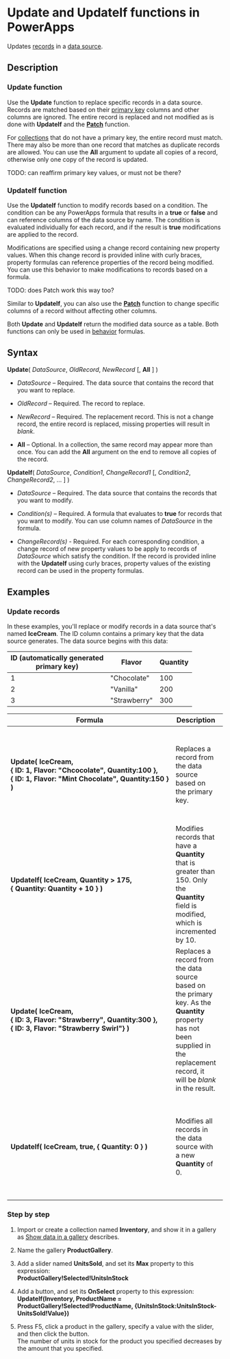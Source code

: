 <properties
	pageTitle="PowerApps: Update and UdpateIf functions"
	description="Reference information for the Update and UpdateIf functions in PowerApps, including syntax and examples"
	services="powerapps"
	documentationCenter="na"
	authors="gregli-msft"
	manager="dwrede"
	editor=""
	tags=""/>

<tags
   ms.service="powerapps"
   ms.devlang="na"
   ms.topic="article"
   ms.tgt_pltfrm="na"
   ms.workload="na"
   ms.date="10/21/2015"
   ms.author="gregli"/>

# Update and UpdateIf functions in PowerApps #

Updates [records](working-with-tables.md) in a [data source](working-with-data-sources.md).

## Description ##

### Update function ###

Use the **Update** function to replace specific records in a data source.  Records are matched based on their [primary key](working-with-data-sources.md) columns and other columns are ignored.  The entire record is replaced and not modified as is done with **UpdateIf** and the **[Patch](function-patch.md)** function.

For [collections](working-with-data-sources.md) that do not have a primary key, the entire record must match.  There may also be more than one record that matches as duplicate records are allowed.  You can use the **All** argument to update all copies of a record, otherwise only one copy of the record is updated. 

TODO: can reaffirm primary key values, or must not be there?

### UpdateIf function ###

Use the **UpdateIf** function to modify records based on a condition.  The condition can be any PowerApps formula that results in a **true** or **false** and can reference columns of the data source by name.  The condition is evaluated individually for each record, and if the result is **true** modifications are applied to the record.  

Modifications are specified using a change record containing new property values.  When this change record is provided inline with curly braces, property formulas can reference properties of the record being modified.  You can use this behavior to make modifications to records based on a formula.

TODO: does Patch work this way too?

Similar to **UpdateIf**, you can also use the **[Patch](function-clear.md)** function to change specific columns of a record without affecting other columns.

Both **Update** and **UpdateIf** return the modified data source as a table.  Both functions can only be used in [behavior](file-name.md) formulas. 

## Syntax ##

**Update**( *DataSource*, *OldRecord*, *NewRecord* [, **All** ] )

- *DataSource* – Required. The data source that contains the record that you want to replace.

- *OldRecord* – Required. The record to replace.

- *NewRecord* – Required. The replacement record.  This is not a change record, the entire record is replaced, missing properties will result in *blank*.

- **All** – Optional. In a collection, the same record may appear more than once.  You can add the **All** argument on the end to remove all copies of the record.

**UpdateIf**( *DataSource*, *Condition1*, *ChangeRecord1* [, *Condition2*, *ChangeRecord2*, ... ] )

- *DataSource* – Required. The data source that contains the records that you want to modify.

- *Condition(s)* – Required. A formula that evaluates to **true** for records that you want to modify.  You can use column names of *DataSource* in the formula.  

- *ChangeRecord(s)* - Required.  For each corresponding condition, a change record of new property values to be apply to records of *DataSource* which satisfy the condition.  If the record is provided inline with the **UpdateIf** using curly braces, property values of the existing record can be used in the property formulas.

## Examples ##

### Update records ###

In these examples, you'll replace or modify records in a data source that's named **IceCream**. The ID column contains a primary key that the data source generates.  The data source begins with this data:

| ID (automatically generated<br>primary key) | Flavor    | Quantity |
|-----|-----------|----------|
| 1   | "Chocolate" | 100      |
| 2   | "Vanilla"   | 200      |
| 3   | "Strawberry" | 300 |

| Formula | Description | Result |
|---------|-------------|--------|
| **Update(&nbsp;IceCream,<br>{&nbsp;ID:&nbsp;1,&nbsp;Flavor:&nbsp;"Chcocolate",&nbsp;Quantity:100&nbsp;}, {&nbsp;ID:&nbsp;1,&nbsp;Flavor:&nbsp;"Mint&nbsp;Chocolate",&nbsp;Quantity:150&nbsp;} )** | Replaces a record from the data source based on the primary key.|<table><tr><th>ID</th><th>Flavor</th><th>Quantity</th></tr><tr><td>1</td><td>"Mint Chocolate"</td><td>150</td></tr><tr><td>2</td><td>"Vanilla"</td><td>200</td></tr><tr><td>3</td><td>"Strawberry"</td><td>300</td></tr></table><br>The **IceCream** data source has been modified. |
| **UpdateIf(&nbsp;IceCream, Quantity > 175, {&nbsp;Quantity:&nbsp;Quantity&nbsp;+&nbsp;10&nbsp;} )** | Modifies records that have a **Quantity** that is greater than 150.  Only the **Quantity** field is modified, which is incremented by 10. |<table><tr><th>ID</th><th>Flavor</th><th>Quantity</th></tr><tr><td>1</td><td>"Mint Chocolate"</td><td>150</td></tr><tr><td>2</td><td>"Vanilla"</td><td>210</td></tr><tr><td>3</td><td>"Strawberry"</td><td>310</td></tr></table><br>The **IceCream** data source has been modified. |
| **Update(&nbsp;IceCream,<br>{&nbsp;ID:&nbsp;3,&nbsp;Flavor:&nbsp;"Strawberry",&nbsp;Quantity:300&nbsp;}, {&nbsp;ID:&nbsp;3,&nbsp;Flavor:&nbsp;"Strawberry Swirl"} )** | Replaces a record from the data source based on the primary key.  As the **Quantity** property has not been supplied in the replacement record, it will be *blank* in the result.|<table><tr><th>ID</th><th>Flavor</th><th>Quantity</th></tr><tr><td>1</td><td>"Mint Chocolate"</td><td>150</td></tr><tr><td>2</td><td>"Vanilla"</td><td>210</td></tr><tr><td>3</td><td>"Strawberry Swirl"</td><td>*blank*</td></tr></table><br>The **IceCream** data source has been modified. |
| **UpdateIf(&nbsp;IceCream, true, {&nbsp;Quantity:&nbsp;0&nbsp;} )** | Modifies all records in the data source with a new **Quantity** of 0.|<table><tr><th>ID</th><th>Flavor</th><th>Quantity</th></tr><tr><td>1</td><td>"Mint Chocolate"</td><td>0</td></tr><tr><td>2</td><td>"Vanilla"</td><td>0</td></tr><tr><td>3</td><td>"Strawberry Swirl"</td><td>0</td></tr></table><br>The **IceCream** data source has been modified. |

### Step by step ###

1. Import or create a collection named **Inventory**, and show it in a gallery as [Show data in a gallery](show-images-text-gallery-sort-filter.md) describes.

1. Name the gallery **ProductGallery**.

1. Add a slider named **UnitsSold**, and set its **Max** property to this expression:<br>**ProductGallery!Selected!UnitsInStock**

1. Add a button, and set its **OnSelect** property to this expression:<br>**UpdateIf(Inventory, ProductName = ProductGallery!Selected!ProductName, {UnitsInStock:UnitsInStock-UnitsSold!Value})**

1. Press F5, click a product in the gallery, specify a value with the slider, and then click the button.<br>The number of units in stock for the product you specified decreases by the amount that you specified.